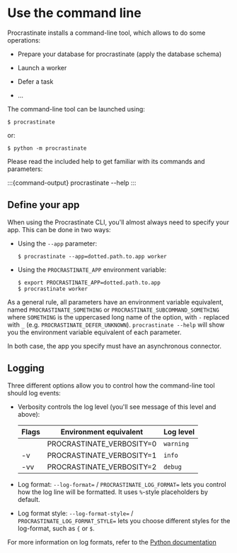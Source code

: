 # Use the command line

Procrastinate installs a command-line tool, which allows to do
some operations:

- Prepare your database for procrastinate (apply the database schema)

- Launch a worker

- Defer a task

- ...

The command-line tool can be launched using:

```console
$ procrastinate
```

or:

```console
$ python -m procrastinate
```

Please read the included help to get familiar with its commands and parameters:

:::{command-output} procrastinate --help
:::

## Define your app

When using the Procrastinate CLI, you'll almost always need to specify your app.
This can be done in two ways:

- Using the `--app` parameter:

  ```console
  $ procrastinate --app=dotted.path.to.app worker
  ```

- Using the `PROCRASTINATE_APP` environment variable:

  ```console
  $ export PROCRASTINATE_APP=dotted.path.to.app
  $ procrastinate worker
  ```

As a general rule, all parameters have an environment variable equivalent,
named `PROCRASTINATE_SOMETHING` or `PROCRASTINATE_SUBCOMMAND_SOMETHING`
where `SOMETHING` is the uppercased long name of the option, with `-`
replaced with `_` (e.g. `PROCRASTINATE_DEFER_UNKNOWN`). `procrastinate
--help` will show you the environment variable equivalent of each parameter.

In both case, the app you specify must have an asynchronous connector.

## Logging

Three different options allow you to control how the command-line tool should log
events:

- Verbosity controls the log level (you'll see message of this level and above):

  | Flags | Environment equivalent    | Log level |
  | ----- | ------------------------- | --------- |
  |       | PROCRASTINATE_VERBOSITY=0 | `warning` |
  | -v    | PROCRASTINATE_VERBOSITY=1 | `info`    |
  | -vv   | PROCRASTINATE_VERBOSITY=2 | `debug`   |

- Log format: `--log-format=` / `PROCRASTINATE_LOG_FORMAT=` lets you control how
  the log line will be formatted. It uses `%`-style placeholders by default.

- Log format style: `--log-format-style=` / `PROCRASTINATE_LOG_FORMAT_STYLE=`
  lets you choose different styles for the log-format, such as `{` or `$`.

For more information on log formats, refer to the [Python documentation](https://docs.python.org/3/library/logging.html?highlight=logging#logrecord-attributes)
